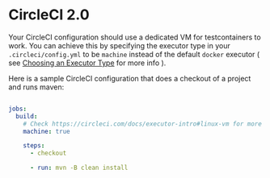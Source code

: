 # CircleCI 2.0

Your CircleCI configuration should use a dedicated VM for testcontainers to work. You can achieve this by specifying the 
executor type in your `.circleci/config.yml` to be `machine` instead of the default `docker` executor ( see [Choosing an Executor Type](https://circleci.com/docs/2.0/executor-types/) for more info ).  

Here is a sample CircleCI configuration that does a checkout of a project and runs maven:

```yml

jobs:
  build:
    # Check https://circleci.com/docs/executor-intro#linux-vm for more details
    machine: true

    steps:
      - checkout

      - run: mvn -B clean install
```
